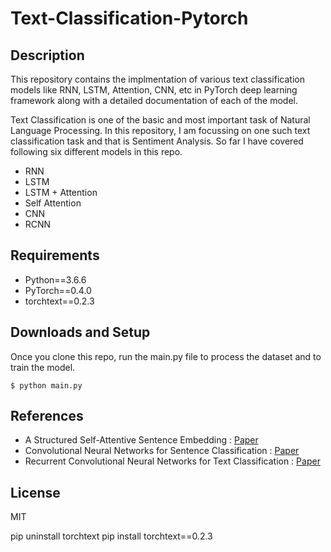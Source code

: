 # Text-Classification-Pytorch
## Description
This repository contains the implmentation of various text classification models like RNN, LSTM, Attention, CNN, etc in PyTorch deep learning framework along with a detailed documentation of each of the model.

Text Classification is one of the basic and most important task of Natural Language Processing. In this repository, I am focussing on one such text classification task and that is Sentiment Analysis. So far I have covered following six different models in this repo.

  * RNN
  * LSTM
  * LSTM + Attention
  * Self Attention
  * CNN
  * RCNN

## Requirements
  * Python==3.6.6
  * PyTorch==0.4.0
  * torchtext==0.2.3

## Downloads and Setup
Once you clone this repo, run the main.py file to process the dataset and to train the model.
```shell
$ python main.py
```

## References
  * A Structured Self-Attentive Sentence Embedding : [Paper][1]
  * Convolutional Neural Networks for Sentence Classification : [Paper][2]
  * Recurrent Convolutional Neural Networks for Text Classification : [Paper][3]

[1]:https://arxiv.org/pdf/1703.03130.pdf
[2]:https://arxiv.org/pdf/1408.5882.pdf
[3]:https://www.google.com/url?sa=t&rct=j&q=&esrc=s&source=web&cd=1&ved=0ahUKEwiRxa37_PbbAhWOfSsKHW9bAtIQFggrMAA&url=https%3A%2F%2Fwww.aaai.org%2Focs%2Findex.php%2FAAAI%2FAAAI15%2Fpaper%2Fdownload%2F9745%2F9552&usg=AOvVaw37k05lV8569fo_aCghlO9i

## License
MIT

pip uninstall torchtext
pip install torchtext==0.2.3